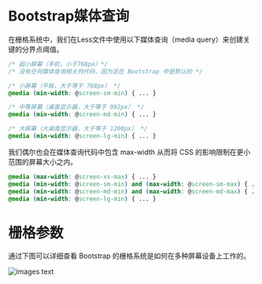 # Bootstrap媒体查询
在栅格系统中，我们在Less文件中使用以下媒体查询（media query）来创建关键的分界点阈值。
```css
/* 超小屏幕（手机，小于768px）*/
/* 没有任何媒体查询相关的代码，因为这在 Bootstrap 中是默认的 */

/* 小屏幕（平板，大于等于 768px） */
@media (min-width: @screen-sm-min) { ... }

/* 中等屏幕（桌面显示器，大于等于 992px） */
@media (min-width: @screen-md-min) { ... }

/* 大屏幕（大桌面显示器，大于等于 1200px） */
@media (min-width: @screen-lg-min) { ... }

```

我们偶尔也会在媒体查询代码中包含 max-width 从而将 CSS 的影响限制在更小范围的屏幕大小之内。

```css
@media (max-width: @screen-xs-max) { ... }
@media (min-width: @screen-sm-min) and (max-width: @screen-sm-max) { ... }
@media (min-width: @screen-md-min) and (max-width: @screen-md-max) { ... }
@media (min-width: @screen-lg-min) { ... }
```
# 栅格参数
通过下图可以详细查看 Bootstrap 的栅格系统是如何在多种屏幕设备上工作的。

![images text](https://raw.githubusercontent.com/jiaoshibo/mobileSnake/master/%E5%AA%92%E4%BD%93%E6%9F%A5%E8%AF%A2/media.PNG)